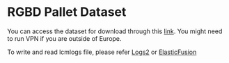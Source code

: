 # RGBD Pallet Dataset

You can access the dataset for download through this [link](https://cloud.oru.se/s/4JPf5s4YE4Gbx3A).
You might need to run VPN if you are outside of Europe.

To write and read lcmlogs file, please refer [Logs2](https://github.com/hoangcuongbk80/Logger2) or [ElasticFusion](https://github.com/hoangcuongbk80/ElasticFusion)




